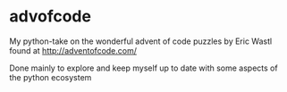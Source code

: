 # advofcode
My python-take on the wonderful advent of code puzzles by Eric Wastl found at http://adventofcode.com/

Done mainly to explore and keep myself up to date with some aspects of the python ecosystem
